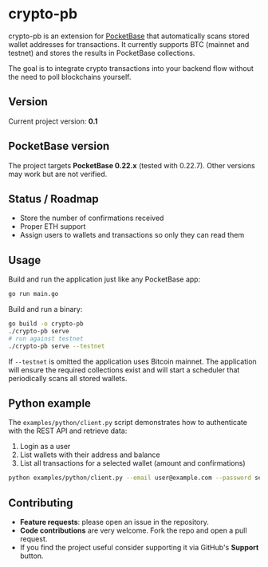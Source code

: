 # crypto-pb

crypto-pb is an extension for [PocketBase](https://pocketbase.io/) that automatically
scans stored wallet addresses for transactions. It currently supports BTC
(mainnet and testnet) and stores the results in PocketBase collections.

The goal is to integrate crypto transactions into your backend flow without the
need to poll blockchains yourself.

## Version

Current project version: **0.1**

## PocketBase version

The project targets **PocketBase 0.22.x** (tested with 0.22.7). Other versions may
work but are not verified.

## Status / Roadmap

* Store the number of confirmations received
* Proper ETH support
* Assign users to wallets and transactions so only they can read them

## Usage

Build and run the application just like any PocketBase app:

```bash
go run main.go
```

Build and run a binary:

```bash
go build -o crypto-pb
./crypto-pb serve
# run against testnet
./crypto-pb serve --testnet
```

If `--testnet` is omitted the application uses Bitcoin mainnet. The application will ensure the required collections exist and will start a
scheduler that periodically scans all stored wallets.

## Python example

The `examples/python/client.py` script demonstrates how to authenticate with the REST API and retrieve data:

1. Login as a user
2. List wallets with their address and balance
3. List all transactions for a selected wallet (amount and confirmations)

```bash
python examples/python/client.py --email user@example.com --password secret --wallet <walletId>
```

## Contributing

* **Feature requests**: please open an issue in the repository.
* **Code contributions** are very welcome. Fork the repo and open a pull request.
* If you find the project useful consider supporting it via GitHub's **Support** button.
